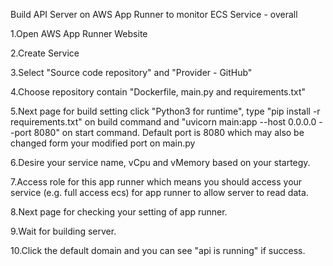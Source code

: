 Build API Server on AWS App Runner to monitor ECS Service - overall

1.Open AWS App Runner Website

2.Create Service

3.Select "Source code repository" and "Provider - GitHub"

4.Choose repository contain "Dockerfile, main.py and requirements.txt"

5.Next page for build setting click "Python3 for runtime", type "pip install -r requirements.txt" on build command and "uvicorn main:app --host 0.0.0.0 --port 8080" on start command.
  Default port is 8080 which may also be changed form your modified port on main.py

6.Desire your service name, vCpu and vMemory based on your startegy.

7.Access role for this app runner which means you should access your service (e.g. full access ecs) for app runner to allow server to read data.

8.Next page for checking your setting of app runner.

9.Wait for building server.

10.Click the default domain and you can see "api is running" if success.
